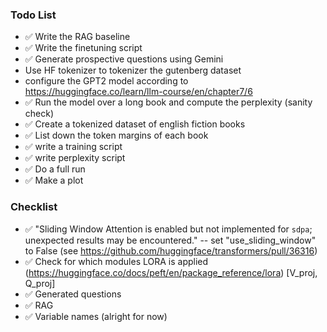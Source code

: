 ### Todo List

* ✅ Write the RAG baseline
* ✅ Write the finetuning script
* ✅ Generate prospective questions using Gemini
* Use HF tokenizer to tokenizer the gutenberg dataset
* configure the GPT2 model according to https://huggingface.co/learn/llm-course/en/chapter7/6
* ✅ Run the model over a long book and compute the perplexity (sanity check)
* ✅ Create a tokenized dataset of english fiction books 
* ✅ List down the token margins of each book
* ✅ write a training script
* ✅ write perplexity script
* ✅ Do a full run
* ✅ Make a plot

### Checklist

* ✅ "Sliding Window Attention is enabled but not implemented for `sdpa`; unexpected results may be encountered." -- set "use_sliding_window"  to False
(see https://github.com/huggingface/transformers/pull/36316)
* ✅ Check for which modules LORA is applied (https://huggingface.co/docs/peft/en/package_reference/lora) [V_proj, Q_proj]
* ✅ Generated questions
* ✅ RAG 
* ✅ Variable names (alright for now)